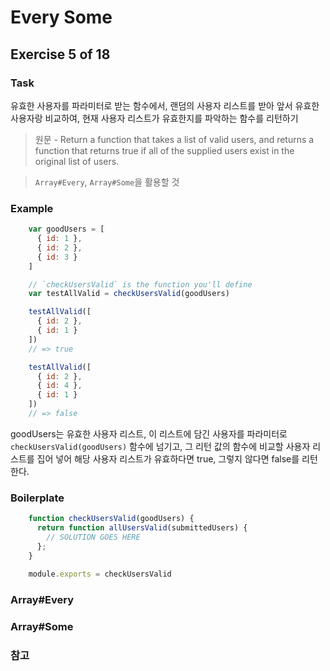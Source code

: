 # Every Some
## Exercise 5 of 18
### Task
유효한 사용자를 파라미터로 받는 함수에서, 랜덤의 사용자 리스트를 받아 앞서 유효한 사용자랑 비교하여, 현재 사용자 리스트가 유효한지를 파악하는
함수를 리턴하기
> 원문 - Return a function that takes a list of valid users, and returns a function that returns true if all of the supplied users exist in the original list of users.

> `Array#Every`, `Array#Some`을 활용할 것

### Example
```javascript
    var goodUsers = [
      { id: 1 },
      { id: 2 },
      { id: 3 }
    ]

    // `checkUsersValid` is the function you'll define
    var testAllValid = checkUsersValid(goodUsers)

    testAllValid([
      { id: 2 },
      { id: 1 }
    ])
    // => true

    testAllValid([
      { id: 2 },
      { id: 4 },
      { id: 1 }
    ])
    // => false
```
goodUsers는 유효한 사용자 리스트, 이 리스트에 담긴 사용자를 파라미터로 `checkUsersValid(goodUsers)` 함수에 넘기고, 그 리턴 값의 함수에 비교할 사용자 리스트를 집어 넣어 해당 사용자 리스트가 유효하다면 true, 그렇지 않다면 false를 리턴한다.

### Boilerplate
```javascript
    function checkUsersValid(goodUsers) {
      return function allUsersValid(submittedUsers) {
        // SOLUTION GOES HERE
      };
    }
    
    module.exports = checkUsersValid
```

### Array#Every

### Array#Some

### 참고
